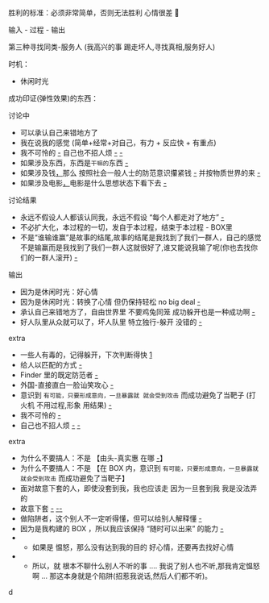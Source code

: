 
胜利的标准：必须非常简单，否则无法胜利 心情很差 🍳

输入 - 过程 - 输出

第三种寻找同类-服务人 (我高兴的事 踢走坏人,寻找真相,服务好人)

时机：
- 休闲时光

成功印证(弹性效果)的东西：



讨论中
- 可以承认自己来错地方了
- 我在说我的感觉 (简单+经常+对自己，有力 + 反应快 + 有重点)
- 我不可怜的 [-](https://github.com/7900ms/000nottheater_deserted_systemlibrary/blob/master/supplementary/chain-打火机补充.md#(可怜者会诈唬-可怜者会被激着-可怜者会salty而不自知以为是好味道a-frustrating-big-deal不要诈唬的,不要给激着的)) 自己也不招人烦 [-](https://github.com/7900ms/000nottheater_deserted_systemsoftware/tree/master/local-window#考虑到别人可能发狂->自己不招人烦) [-](https://github.com/7900ms/000nottheater_deserted_systemlibrary/blob/master/supplementary/chain-打火机补充.md#对东西最高的评价:好用,有用;对人最高的评价:好用,有用,不招人烦---时间地点人物事件-每时刻都没招人烦诶这太难了所以能做到就很棒)
- 如果涉及东西，东西是`干嘛的`东西 [-](https://github.com/7900ms/000nottheater_deserted_systemlibrary/blob/master/supplementary/chain-打火机补充.md)
- 如果涉及钱[，](http://w/#买家：大款(炫耀)，社会一般人士(社会一般人士的防范意识))那么 按照社会一般人士的防范意识攥紧钱 [-](https://github.com/7900ms/000nottheater_deserted_systemlibrary/blob/master/supplementary/chain-意图-攥紧钱.md) 并按物质世界的来 [-](https://github.com/7900ms/000nottheater_deserted_systemlibrary/blob/master/supplementary/tram-物质世界.md#买家-大款-社会一般人士)
- 如果涉及电影[，](http://w/#或看什么新鲜东西)电影是什么思想状态下看下去 [-](https://github.com/7900ms/000nottheater_deserted_systemlibrary/blob/master/supplementary/term-人格-小说家.md)



讨论结果
- 永远不假设人人都该认同我，永远不假设 “每个人都走对了地方” [-](https://github.com/7900ms/000nottheater_deserted_systemlibrary/blob/master/supplementary/term-Finder-你可能来错地方了.md)
- 不必扩大化，本过程的一切，发自于本过程，结束于本过程 - BOX里
- 不是“谁输谁赢”是故事的结尾,故事的结尾是我找到了我们一群人，自己的感觉不是输赢而是我找到了我们一群人这就很好了,谁又能说我输了呢(你也去找你们的一群人滚开) [-](https://github.com/7900ms/000nottheater_deserted_systemsoftware/tree/master/local-lightshelf#一拍两散非常正常)



输出
- 因为是休闲时光：好心情
- 因为是休闲时光：转换了心情 但仍保持轻松 no big deal [-](https://github.com/7900ms/000nottheater_deserted_systemlibrary/blob/master/supplementary/chain-打火机.md#受到攻击的排序-不受到攻击：结果+pretend-like-what-happened-not-a-big-deal-happened)
- 承认自己来错地方了，自由世界里 不要鸡兔同笼 成功躲开也是一种成功啊 [-](https://github.com/7900ms/000nottheater_deserted_systemlibrary/blob/master/supplementary/term-心理-自由世界.md#自由世界的意义在于：能躲开很多人，去找到自己的骑士团和“盛宴”)
- 好人队里从众就可以了，坏人队里 特立独行-躲开 没错的 [-](https://www.v2ex.com/notes/28139#杜兰特)

extra
- 一些人有毒的，记得躲开，下次判断得快 [1](https://github.com/7900ms/000nottheater_deserted_systemlibrary/blob/master/supplementary/chain-意图-毒狼.md)
- 给人以匹配的方式 [-](https://github.com/7900ms/000nottheater_deserted_systemlibrary/blob/master/supplementary/term-Finder-给予匹配的方式.md)
- Finder 里的既定防范者 [-](https://github.com/7900ms/000nottheater_deserted_systemlibrary/blob/master/supplementary/term-Finder.md)
- 外国-直接直白一脸讪笑攻心 [-](https://github.com/7900ms/000nottheater_deserted_systemlibrary/blob/master/supplementary/chain-打火机.md)
- 意识到 `有可能，只要形成意向，一旦暴露就 就会受到攻击` 而成功避免了当靶子 (打火机 不用过程,形象 用结果) [-](https://github.com/7900ms/000nottheater_deserted_systemlibrary/blob/master/supplementary/chain-打火机补充.md#不可怜的-satisfied-by-herself)
- 我不可怜的 [-](https://github.com/7900ms/000nottheater_deserted_systemlibrary/blob/master/supplementary/chain-打火机补充.md#(可怜者会诈唬-可怜者会被激着-可怜者会salty而不自知以为是好味道a-frustrating-big-deal不要诈唬的,不要给激着的))
- 自己也不招人烦 [-](https://github.com/7900ms/000nottheater_deserted_systemsoftware/tree/master/local-window#考虑到别人可能发狂->自己不招人烦) [-](https://github.com/7900ms/000nottheater_deserted_systemlibrary/blob/master/supplementary/chain-打火机补充.md#对东西最高的评价:好用,有用;对人最高的评价:好用,有用,不招人烦---时间地点人物事件-每时刻都没招人烦诶这太难了所以能做到就很棒)

extra
- 为什么不要搞人：不是 【由头-真实惠 在哪 [-](https://github.com/7900ms/000nottheater_deserted_systemlibrary/blob/master/supplementary/tram-物质世界.md#进入店面：很声张，然后被销售人员团团围住--傻子消费者-我得了啥好了啊....)】
- 为什么不要搞人：不是 【在 BOX 内，意识到 `有可能，只要形成意向，一旦暴露就 就会受到攻击` 而成功避免了当靶子】
- 面对故意下套的人，即使没套到我，我也应该走 因为一旦套到我 我是没法弄的
- 故意下套 [-](https://github.com/7900ms/000nottheater_deserted_systemlibrary/blob/master/supplementary/chain-打火机.md#^恶劣情况) [-](https://github.com/7900ms/000nottheater_deserted_systemsoftware/tree/master/local-window#万用语:你会不会选啊--而不是-该怎么选)[-](https://github.com/7900ms/000nottheater_deserted_systemsoftware/tree/master/local-window#因为会受到攻击-#店家会来暴力推销东西。任何一个元素说出来-店家都想着给你怼回去-他是攥钱图利的!)
- 做陷阱者，这个别人不一定听得懂，但可以给别人解释懂 [-](https://github.com/7900ms/000nottheater_deserted_systemlibrary/blob/master/supplementary/term-人格-小说家.md)
- 因为是我构建的 BOX ，所以我应该保持 “随时可以出来” 的能力 [-](https://github.com/7900ms/000nottheater_deserted_systemlibrary/blob/master/supplementary/tram-物质世界.md#进入店面：很声张，然后被销售人员团团围住--傻子消费者##每时刻都能自主控制BOX-即使被店家围攻也能逃出来-这太难了所以能做到就很棒)
- - 如果是 愠怒，那么没有达到我的目的 好心情，还要再去找好心情
- - 所以，就 根本不聊什么别人不听的事 .... 我说了别人也不听,那我肯定愠怒啊 ... 那这本身就是个陷阱(招惹我说话,然后人们都不听)。

d
